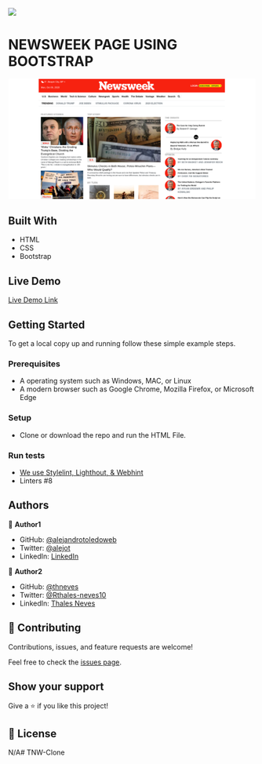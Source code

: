 ![](https://img.shields.io/badge/Microverse-blueviolet)

# NEWSWEEK PAGE USING BOOTSTRAP 

![screenshot](./screenshot.png)


## Built With

- HTML
- CSS
- Bootstrap

## Live Demo

[Live Demo Link](https://alejandrotoledoweb.github.io/news-week/)


## Getting Started

To get a local copy up and running follow these simple example steps.

### Prerequisites

- A operating system such as Windows, MAC, or Linux
- A modern browser such as Google Chrome, Mozilla Firefox, or Microsoft Edge

### Setup
- Clone or download the repo and run the HTML File.

### Run tests
- [We use Stylelint, Lighthout, & Webhint](https://github.com/alejandrotoledoweb/news-week/actions/runs/292426741)
- Linters #8


## Authors

👤 **Author1**

- GitHub: [@alejandrotoledoweb](https://github.com/alejandrotoledoweb)
- Twitter: [@alejot](https://twitter.com/alejot)
- LinkedIn: [LinkedIn](https://www.linkedin.com/in/alejandro-toledo-3b444b109/)

👤 **Author2**

- GitHub: [@thneves](https://github.com/thneves)
- Twitter: [@Rthales-neves10](https://www.linkedin.com/in/thales-neves10/)
- LinkedIn: [Thales Neves](https://twitter.com/tsneves11)

## 🤝 Contributing

Contributions, issues, and feature requests are welcome!

Feel free to check the [issues page](https://github.com/alejandrotoledoweb/news-week/issues).

## Show your support

Give a ⭐️ if you like this project!

## 📝 License

N/A# TNW-Clone
